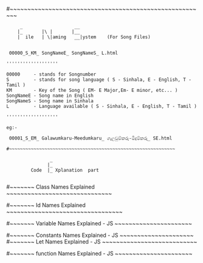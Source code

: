 #~~~~~~~~~~~~~~~~~~~~~~~~~~~~~~~~~~~~~~~~~~~~~~~~~~~~~~~~

         _                   __
        |_       |\ |       |__
        |  ile   | \|aming   __|ystem    (For Song Files)

        
`````````````````````````````````````````````````````````````

 00000_S_KM_ SongNameE_ SongNameS_ L.html

'''''''''''''''''''

00000     - stands for Songnumber 
S         - stands for song language ( S - Sinhala, E - English, T - Tamil )
KM        - Key of the Song ( EM- E Major,Em- E minor, etc... )
SongNameE - Song name in English
SongNameS - Song name in Sinhala
L         - Language available ( S - Sinhala, E - English, T - Tamil ) 

'''''''''''''''''''

eg:-

 00001_S_EM_ Galawumkaru-Meedumkaru_ ගැලවුම්කරු-මිදුම්කරු_ SE.html

#~~~~~~~~~~~~~~~~~~~~~~~~~~~~~~~~~~~~~~~~~~~~~~~~~~~~~~~~~~~~~

                _
               |_
         Code  |_ Xplanation  part


`````````````````````````````````````````````````````````````

#~~~~~~~ Class Names Explained ~~~~~~~~~~~~~~~~~~~~~~~~~~~~~~

#~~~~~~~ Id Names Explained ~~~~~~~~~~~~~~~~~~~~~~~~~~~~~~~~~

#~~~~~~~ Variable Names Explained - JS ~~~~~~~~~~~~~~~~~~~~~~

#~~~~~~~ Constants Names Explained - JS ~~~~~~~~~~~~~~~~~~~~~
#~~~~~~~ Let Names Explained - JS ~~~~~~~~~~~~~~~~~~~~~~~~~~~

#~~~~~~~ function Names Explained - JS ~~~~~~~~~~~~~~~~~~~~~~

